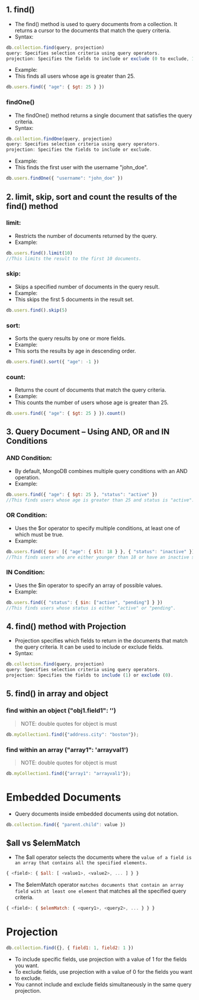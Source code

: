 
## 1. find()
- The find() method is used to query documents from a collection. It returns a cursor to the documents that match the query criteria.
- Syntax:
```js
db.collection.find(query, projection)
query: Specifies selection criteria using query operators.
projection: Specifies the fields to include or exclude (0 to exclude, 1 to include).
```
- Example:
- This finds all users whose age is greater than 25.
```js
db.users.find({ "age": { $gt: 25 } })
```


### findOne()
- The findOne() method returns a single document that satisfies the query criteria.
- Syntax:
```js
db.collection.findOne(query, projection)
query: Specifies selection criteria using query operators.
projection: Specifies the fields to include or exclude.
```
- Example:
- This finds the first user with the username "john_doe".
```js
db.users.findOne({ "username": "john_doe" })

```

## 2. limit, skip, sort and count the results of the find() method
### limit: 
- Restricts the number of documents returned by the query.
- Example:
```js
db.users.find().limit(10)
//This limits the result to the first 10 documents.
```

### skip: 
- Skips a specified number of documents in the query result.
- Example:
- This skips the first 5 documents in the result set.
```js
db.users.find().skip(5)
```

### sort: 
- Sorts the query results by one or more fields.
- Example:
- This sorts the results by age in descending order.
```js
db.users.find().sort({ "age": -1 })
```

### count: 
- Returns the count of documents that match the query criteria.
- Example:
- This counts the number of users whose age is greater than 25.
```js
db.users.find({ "age": { $gt: 25 } }).count()
```

## 3. Query Document – Using AND, OR and IN Conditions
### AND Condition: 
- By default, MongoDB combines multiple query conditions with an AND operation.
- Example:
```js
db.users.find({ "age": { $gt: 25 }, "status": "active" })
//This finds users whose age is greater than 25 and status is "active".
```

### OR Condition: 
- Uses the $or operator to specify multiple conditions, at least one of which must be true.
- Example:
```js
db.users.find({ $or: [{ "age": { $lt: 18 } }, { "status": "inactive" }] })
//This finds users who are either younger than 18 or have an inactive status.
```

### IN Condition: 
- Uses the $in operator to specify an array of possible values.
- Example:
```js
db.users.find({ "status": { $in: ["active", "pending"] } })
//This finds users whose status is either "active" or "pending".
```

## 4. find() method with Projection
- Projection specifies which fields to return in the documents that match the query criteria. It can be used to include or exclude fields.
- Syntax:
```js
db.collection.find(query, projection)
query: Specifies selection criteria using query operators.
projection: Specifies the fields to include (1) or exclude (0).
```

## 5. find() in array and object
### find within an object ("obj1.field1": '') 
> NOTE: double quotes for object is must
```js
db.myCollection1.find({"address.city": "boston"});
```

### find within an array ("array1": 'arrayval1') 
>NOTE: double quotes for object is must
```js
db.myCollection1.find({"array1": "arrayval1"});
```

# Embedded Documents
- Query documents inside embedded documents using dot notation.
```javascript
db.collection.find({ "parent.child": value })
```

## $all vs $elemMatch
- The $all operator selects the documents where the `value of a field is an array that contains all the specified elements.`
```js
{ <field>: { $all: [ <value1>, <value2>, ... ] } }
```

- The $elemMatch operator `matches documents that contain an array field with at least one element` that matches all the specified query criteria.
```js
{ <field>: { $elemMatch: { <query1>, <query2>, ... } } }
```

# Projection
```javascript
db.collection.find({}, { field1: 1, field2: 1 })
```
- To include specific fields, use projection with a value of 1 for the fields you want.
- To exclude fields, use projection with a value of 0 for the fields you want to exclude.
- You cannot include and exclude fields simultaneously in the same query projection.
